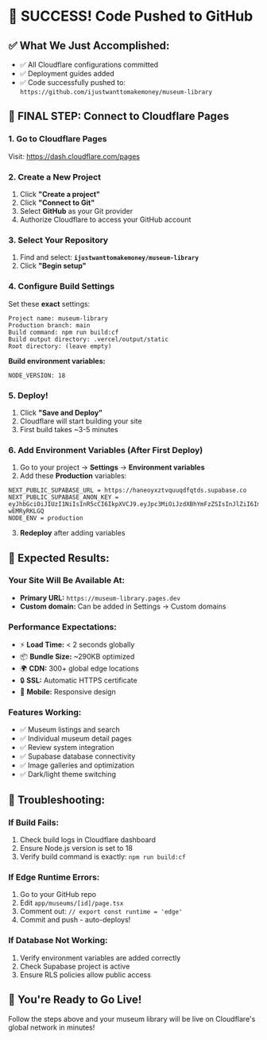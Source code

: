 # 🎉 SUCCESS! Code Pushed to GitHub

## ✅ What We Just Accomplished:
- ✅ All Cloudflare configurations committed
- ✅ Deployment guides added  
- ✅ Code successfully pushed to: `https://github.com/ijustwanttomakemoney/museum-library`

## 🚀 FINAL STEP: Connect to Cloudflare Pages

### 1. Go to Cloudflare Pages
Visit: https://dash.cloudflare.com/pages

### 2. Create a New Project
1. Click **"Create a project"**
2. Click **"Connect to Git"**
3. Select **GitHub** as your Git provider
4. Authorize Cloudflare to access your GitHub account

### 3. Select Your Repository
1. Find and select: **`ijustwanttomakemoney/museum-library`**
2. Click **"Begin setup"**

### 4. Configure Build Settings
Set these **exact** settings:

```
Project name: museum-library
Production branch: main
Build command: npm run build:cf
Build output directory: .vercel/output/static
Root directory: (leave empty)
```

**Build environment variables:**
```
NODE_VERSION: 18
```

### 5. Deploy!
1. Click **"Save and Deploy"**
2. Cloudflare will start building your site
3. First build takes ~3-5 minutes

### 6. Add Environment Variables (After First Deploy)
1. Go to your project → **Settings** → **Environment variables**
2. Add these **Production** variables:

```
NEXT_PUBLIC_SUPABASE_URL = https://haneoyxztvquuqdfqtds.supabase.co
NEXT_PUBLIC_SUPABASE_ANON_KEY = eyJhbGciOiJIUzI1NiIsInR5cCI6IkpXVCJ9.eyJpc3MiOiJzdXBhYmFzZSIsInJlZiI6ImhhbmVveXh6dHZxdXVxZGZxdGRzIiwicm9sZSI6ImFub24iLCJpYXQiOjE3NTE5NzU2NjksImV4cCI6MjA2NzU1MTY2OX0.OkXk2baMymJVAvLoCobWijAS_JO1vpy0-wEMRyRKLGQ
NODE_ENV = production
```

3. **Redeploy** after adding variables

## 🎯 Expected Results:

### Your Site Will Be Available At:
- **Primary URL:** `https://museum-library.pages.dev`
- **Custom domain:** Can be added in Settings → Custom domains

### Performance Expectations:
- ⚡ **Load Time:** < 2 seconds globally
- 📦 **Bundle Size:** ~290KB optimized
- 🌍 **CDN:** 300+ global edge locations
- 🔒 **SSL:** Automatic HTTPS certificate
- 📱 **Mobile:** Responsive design

### Features Working:
- ✅ Museum listings and search
- ✅ Individual museum detail pages
- ✅ Review system integration
- ✅ Supabase database connectivity
- ✅ Image galleries and optimization
- ✅ Dark/light theme switching

## 🛟 Troubleshooting:

### If Build Fails:
1. Check build logs in Cloudflare dashboard
2. Ensure Node.js version is set to 18
3. Verify build command is exactly: `npm run build:cf`

### If Edge Runtime Errors:
1. Go to your GitHub repo
2. Edit `app/museums/[id]/page.tsx`
3. Comment out: `// export const runtime = 'edge'`
4. Commit and push - auto-deploys!

### If Database Not Working:
1. Verify environment variables are added correctly
2. Check Supabase project is active
3. Ensure RLS policies allow public access

## 🎉 You're Ready to Go Live!

Follow the steps above and your museum library will be live on Cloudflare's global network in minutes!
